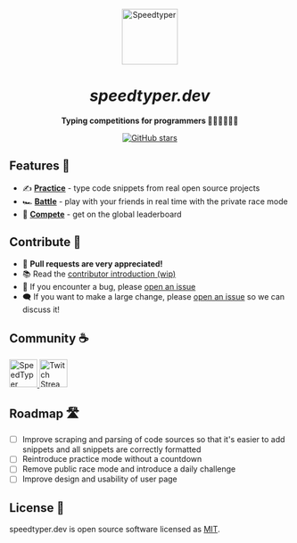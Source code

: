 
<br>
<div align="center">
  <a href="https://speedtyper.dev" target="_blank">
    <img src="https://speedtyper.dev/images/logo.png" alt="Speedtyper" height="100" width="auto"/>
  </a>
  <h1><i>speedtyper.dev</i></h1>
</div>

<p align="center">
  <b>
      Typing competitions for programmers 🧑‍💻👩‍💻👨‍💻
  </b>
</p>
<p align="center">
  <a href="https://github.com/codicocodes/speedtyper-community" target="__blank"><img alt="GitHub stars" src="https://img.shields.io/github/stars/codicocodes/speedtyper-community?style=social"></a>
</p>



## Features 🎉

- ✍️ [**Practice**](https://speedtyper.dev/play?mode=private) - type code snippets from real open source projects
- 🏎️ [**Battle**](https://speedtyper.dev/play?mode=private) - play with your friends in real time with the private race mode
- 🏅 [**Compete**](https://speedtyper.dev) - get on the global leaderboard

## Contribute 👷
- 🦄 **Pull requests are very appreciated!**
- 📚 Read the [contributor introduction (wip)](https://github.com/codicocodes/tmp-speedtyper-monorepo/blob/main/CONTRIBUTING.md)
- 🐛 If you encounter a bug, please [open an issue](https://github.com/codicocodes/speedtyper-community/issues/new)
- 🗨️ If you want to make a large change, please [open an issue](https://github.com/codicocodes/speedtyper-community/issues/new) so we can discuss it!

## Community ☕
<a href="https://discord.gg/AMbnnN5eep" target="__blank">
  <img src="https://discordapp.com/api/guilds/774781405506568202/widget.png?style=banner2" alt="SpeedTyper Discord" width="auto" height="50px"/>
</a>
<a href="https://twitch.tv/codico" target="__blank">
  <img src="https://user-images.githubusercontent.com/76068197/187993983-6133fe16-46ed-45f7-a459-fa798bda4a92.png" alt="Twitch Stream" width="auto" height="50px"/>
</a>

## Roadmap 🛣️

- [ ] Improve scraping and parsing of code sources so that it's easier to add snippets and all snippets are correctly formatted
- [ ] Reintroduce practice mode without a countdown
- [ ] Remove public race mode and introduce a daily challenge
- [ ] Improve design and usability of user page

## License 📜

speedtyper.dev is open source software licensed as [MIT](https://github.com/codicocodes/tmp-speedtyper-monorepo/blob/main/LICENSE).
